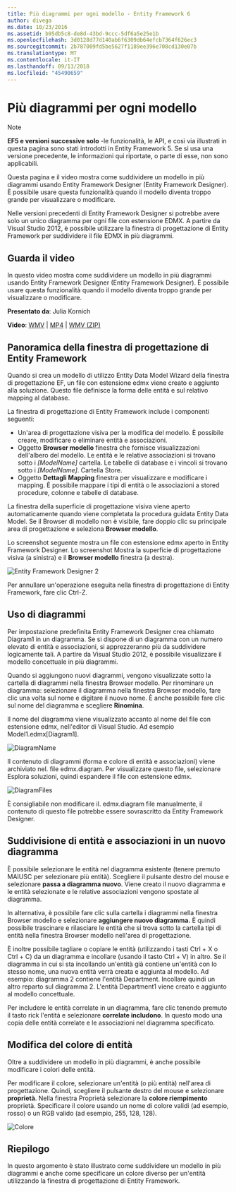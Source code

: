 ```yaml
---
title: Più diagrammi per ogni modello - Entity Framework 6
author: divega
ms.date: 10/23/2016
ms.assetid: b95db5c8-de8d-43bd-9ccc-5df6a5e25e1b
ms.openlocfilehash: 3d0128d77d140ab6f6309db64efcb7364f626ec3
ms.sourcegitcommit: 2b787009fd5be5627f1189ee396e708cd130e07b
ms.translationtype: MT
ms.contentlocale: it-IT
ms.lasthandoff: 09/13/2018
ms.locfileid: "45490659"
---
```

# <a name="multiple-diagrams-per-model"></a>Più diagrammi per ogni modello
> [!NOTE]
> **EF5 e versioni successive solo** -le funzionalità, le API, e così via illustrati in questa pagina sono stati introdotti in Entity Framework 5. Se si usa una versione precedente, le informazioni qui riportate, o parte di esse, non sono applicabili.

Questa pagina e il video mostra come suddividere un modello in più diagrammi usando Entity Framework Designer (Entity Framework Designer). È possibile usare questa funzionalità quando il modello diventa troppo grande per visualizzare o modificare.

Nelle versioni precedenti di Entity Framework Designer si potrebbe avere solo un unico diagramma per ogni file con estensione EDMX. A partire da Visual Studio 2012, è possibile utilizzare la finestra di progettazione di Entity Framework per suddividere il file EDMX in più diagrammi.

## <a name="watch-the-video"></a>Guarda il video
In questo video mostra come suddividere un modello in più diagrammi usando Entity Framework Designer (Entity Framework Designer). È possibile usare questa funzionalità quando il modello diventa troppo grande per visualizzare o modificare.

**Presentato da**: Julia Kornich

**Video**: [WMV](http://download.microsoft.com/download/5/C/2/5C2B52AB-5532-426F-B078-1E253341B5FA/HDI-ITPro-MSDN-winvideo-multiplediagrams.wmv) | [MP4](http://download.microsoft.com/download/5/C/2/5C2B52AB-5532-426F-B078-1E253341B5FA/HDI-ITPro-MSDN-mp4video-multiplediagrams.m4v) | [WMV (ZIP)](http://download.microsoft.com/download/5/C/2/5C2B52AB-5532-426F-B078-1E253341B5FA/HDI-ITPro-MSDN-winvideo-multiplediagrams.zip)

## <a name="ef-designer-overview"></a>Panoramica della finestra di progettazione di Entity Framework

Quando si crea un modello di utilizzo Entity Data Model Wizard della finestra di progettazione EF, un file con estensione edmx viene creato e aggiunto alla soluzione. Questo file definisce la forma delle entità e sul relativo mapping al database.

La finestra di progettazione di Entity Framework include i componenti seguenti:

-   Un'area di progettazione visiva per la modifica del modello. È possibile creare, modificare o eliminare entità e associazioni.
-   Oggetto **Browser modello** finestra che fornisce visualizzazioni dell'albero del modello.  Le entità e le relative associazioni si trovano sotto i *\[ModelName\]* cartella. Le tabelle di database e i vincoli si trovano sotto i  *\[ModelName\]*. Cartella Store.
-   Oggetto **Dettagli Mapping** finestra per visualizzare e modificare i mapping. È possibile mappare i tipi di entità o le associazioni a stored procedure, colonne e tabelle di database. 

La finestra della superficie di progettazione visiva viene aperto automaticamente quando viene completata la procedura guidata Entity Data Model. Se il Browser di modello non è visibile, fare doppio clic su principale area di progettazione e seleziona **Browser modello**.

Lo screenshot seguente mostra un file con estensione edmx aperto in Entity Framework Designer. Lo screenshot Mostra la superficie di progettazione visiva (a sinistra) e il **Browser modello** finestra (a destra).

![Entity Framework Designer 2](~/ef6/media/efdesigner2.png)

Per annullare un'operazione eseguita nella finestra di progettazione di Entity Framework, fare clic Ctrl-Z.

## <a name="working-with-diagrams"></a>Uso di diagrammi

Per impostazione predefinita Entity Framework Designer crea chiamato Diagram1 in un diagramma. Se si dispone di un diagramma con un numero elevato di entità e associazioni, si apprezzeranno più da suddividere logicamente tali. A partire da Visual Studio 2012, è possibile visualizzare il modello concettuale in più diagrammi.   

Quando si aggiungono nuovi diagrammi, vengono visualizzate sotto la cartella di diagrammi nella finestra Browser modello. Per rinominare un diagramma: selezionare il diagramma nella finestra Browser modello, fare clic una volta sul nome e digitare il nuovo nome.  È anche possibile fare clic sul nome del diagramma e scegliere **Rinomina**.

Il nome del diagramma viene visualizzato accanto al nome del file con estensione edmx, nell'editor di Visual Studio. Ad esempio Model1.edmx\[Diagram1\].

![DiagramName](~/ef6/media/diagramname.png)

Il contenuto di diagrammi (forma e colore di entità e associazioni) viene archiviato nel. file edmx.diagram. Per visualizzare questo file, selezionare Esplora soluzioni, quindi espandere il file con estensione edmx. 

![DiagramFiles](~/ef6/media/diagramfiles.png)

È consigliabile non modificare il. edmx.diagram file manualmente, il contenuto di questo file potrebbe essere sovrascritto da Entity Framework Designer.
 
## <a name="splitting-entities-and-associations-into-a-new-diagram"></a>Suddivisione di entità e associazioni in un nuovo diagramma

È possibile selezionare le entità nel diagramma esistente (tenere premuto MAIUSC per selezionare più entità). Scegliere il pulsante destro del mouse e selezionare **passa a diagramma nuovo**. Viene creato il nuovo diagramma e le entità selezionate e le relative associazioni vengono spostate al diagramma.

In alternativa, è possibile fare clic sulla cartella i diagrammi nella finestra Browser modello e selezionare **aggiungere nuovo diagramma.** È quindi possibile trascinare e rilasciare le entità che si trova sotto la cartella tipi di entità nella finestra Browser modello nell'area di progettazione.

È inoltre possibile tagliare o copiare le entità (utilizzando i tasti Ctrl + X o Ctrl + C) da un diagramma e incollare (usando il tasto Ctrl + V) in altro. Se il diagramma in cui si sta incollando un'entità già contiene un'entità con lo stesso nome, una nuova entità verrà creata e aggiunta al modello.  Ad esempio: diagramma 2 contiene l'entità Department. Incollare quindi un altro reparto sul diagramma 2. L'entità Department1 viene creato e aggiunto al modello concettuale.   

Per includere le entità correlate in un diagramma, fare clic tenendo premuto il tasto rick l'entità e selezionare **correlate includono**. In questo modo una copia delle entità correlate e le associazioni nel diagramma specificato.

## <a name="changing-the-color-of-entities"></a>Modifica del colore di entità

Oltre a suddividere un modello in più diagrammi, è anche possibile modificare i colori delle entità.

Per modificare il colore, selezionare un'entità (o più entità) nell'area di progettazione. Quindi, scegliere il pulsante destro del mouse e selezionare **proprietà**. Nella finestra Proprietà selezionare la **colore riempimento** proprietà. Specificare il colore usando un nome di colore validi (ad esempio, rosso) o un RGB valido (ad esempio, 255, 128, 128). 

![Colore](~/ef6/media/color.png)

## <a name="summary"></a>Riepilogo

In questo argomento è stato illustrato come suddividere un modello in più diagrammi e anche come specificare un colore diverso per un'entità utilizzando la finestra di progettazione di Entity Framework. 
